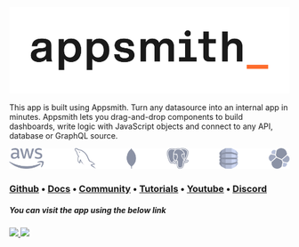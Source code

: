 ![](https://raw.githubusercontent.com/appsmithorg/appsmith/release/static/appsmith_logo_primary.png)

This app is built using Appsmith. Turn any datasource into an internal app in minutes. Appsmith lets you drag-and-drop components to build dashboards, write logic with JavaScript objects and connect to any API, database or GraphQL source.

![](https://raw.githubusercontent.com/appsmithorg/appsmith/release/static/images/integrations.png)

### [Github](https://github.com/appsmithorg/appsmith) • [Docs](https://docs.appsmith.com/?utm_source=github&utm_medium=social&utm_content=appsmith_docs&utm_campaign=null&utm_term=appsmith_docs) • [Community](https://community.appsmith.com/) • [Tutorials](https://github.com/appsmithorg/appsmith/tree/update/readme#tutorials) • [Youtube](https://www.youtube.com/appsmith) • [Discord](https://discord.gg/rBTTVJp)

##### You can visit the app using the below link

###### [![](https://assets.appsmith.com/git-sync/Buttons.svg) ](https://release.app.appsmith.com/applications/6704ab437403851b440e4ec0/pages/6704ab447403851b440e4ef5) [![](https://assets.appsmith.com/git-sync/Buttons2.svg)](https://release.app.appsmith.com/applications/6704ab437403851b440e4ec0/pages/6704ab447403851b440e4ef5/edit)
